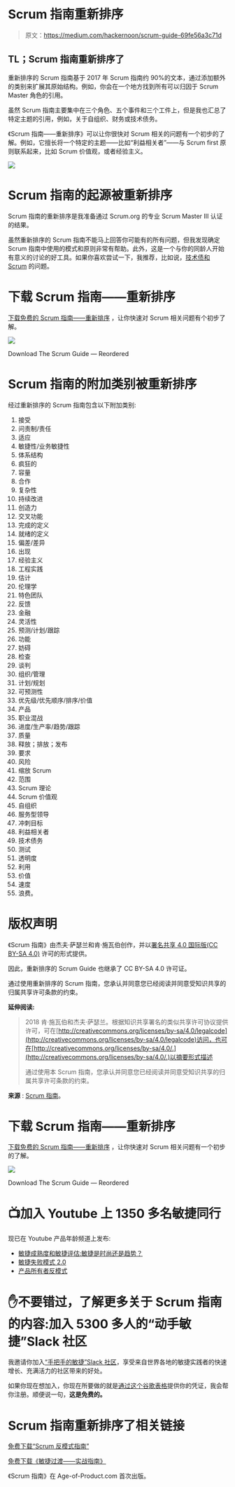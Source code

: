 # Scrum 指南重新排序

> 原文：<https://medium.com/hackernoon/scrum-guide-69fe56a3c71d>

## TL；Scrum 指南重新排序了

重新排序的 Scrum 指南基于 2017 年 Scrum 指南约 90%的文本，通过添加额外的类别来扩展其原始结构。例如，你会在一个地方找到所有可以归因于 Scrum Master 角色的引用。

虽然 Scrum 指南主要集中在三个角色、五个事件和三个工件上，但是我也汇总了特定主题的引用，例如，关于自组织、财务或技术债务。

《Scrum 指南——重新排序》可以让你很快对 Scrum 相关的问题有一个初步的了解。例如，它擅长将一个特定的主题——比如“利益相关者”——与 Scrum first 原则联系起来，比如 Scrum 价值观，或者经验主义。

[![](img/37fcae39c3b876cb9a9d65b0bfe15a4c.png)](https://age-of-product.com/scrum-guide-reordered-download-free/)

# Scrum 指南的起源被重新排序

Scrum 指南的重新排序是我准备通过 Scrum.org 的专业 Scrum Master III 认证的结果。

虽然重新排序的 Scrum 指南不能马上回答你可能有的所有问题，但我发现确定 Scrum 指南中使用的模式和原则非常有帮助。此外，这是一个与你的同龄人开始有意义的讨论的好工具。如果你喜欢尝试一下，我推荐，比如说，[技术债和 Scrum](https://age-of-product.com/technical-debt-scrum/) 的问题。

# 下载 Scrum 指南——重新排序

[下载免费的 Scrum 指南——重新排序](https://age-of-product.com/scrum-guide-reordered-download-free/) ，让你快速对 Scrum 相关问题有个初步了解。

[![](img/6e3604927e5bf875059ae1020ce3f3ee.png)](https://age-of-product.com/scrum-guide-reordered-download-free/)

Download The Scrum Guide — Reordered

# Scrum 指南的附加类别被重新排序

经过重新排序的 Scrum 指南包含以下附加类别:

1.  接受
2.  问责制/责任
3.  适应
4.  敏捷性/业务敏捷性
5.  体系结构
6.  疯狂的
7.  容量
8.  合作
9.  复杂性
10.  持续改进
11.  创造力
12.  交叉功能
13.  完成的定义
14.  就绪的定义
15.  偏差/差异
16.  出现
17.  经验主义
18.  工程实践
19.  估计
20.  伦理学
21.  特色团队
22.  反馈
23.  金融
24.  灵活性
25.  预测/计划/跟踪
26.  功能
27.  妨碍
28.  检查
29.  谈判
30.  组织/管理
31.  计划/规划
32.  可预测性
33.  优先级/优先顺序/排序/价值
34.  产品
35.  职业混战
36.  进度/生产率/趋势/跟踪
37.  质量
38.  释放；排放；发布
39.  要求
40.  风险
41.  缩放 Scrum
42.  范围
43.  Scrum 理论
44.  Scrum 价值观
45.  自组织
46.  服务型领导
47.  冲刺目标
48.  利益相关者
49.  技术债务
50.  测试
51.  透明度
52.  利用
53.  价值
54.  速度
55.  浪费。

# 版权声明

《Scrum 指南》由杰夫·萨瑟兰和肯·施瓦伯创作，并以[署名共享 4.0 国际版(CC BY-SA 4.0)](https://creativecommons.org/licenses/by-sa/4.0/) 许可的形式提供。

因此，重新排序的 Scrum Guide 也继承了 CC BY-SA 4.0 许可证。

通过使用重新排序的 Scrum 指南，您承认并同意您已经阅读并同意受知识共享的归属共享许可条款的约束。

**延伸阅读:**

> 2018 肯·施瓦伯和杰夫·萨瑟兰。根据知识共享署名的类似共享许可协议提供许可，可在[http://creativecommons.org/licenses/by-sa/4.0/legalcode](http://creativecommons.org/licenses/by-sa/4.0/legalcode)访问，也可在[http://creativecommons.org/licenses/by-sa/4.0/.](http://creativecommons.org/licenses/by-sa/4.0/.)以摘要形式描述
> 
> 通过使用本 Scrum 指南，您承认并同意您已经阅读并同意受知识共享的归属共享许可条款的约束。

**来源** : [Scrum 指南](https://www.scrumguides.org/scrum-guide.html#acknowledgements-history)。

# 下载 Scrum 指南——重新排序

[下载免费的 Scrum 指南——重新排序](https://age-of-product.com/scrum-guide-reordered-download-free/) ，让你快速对 Scrum 相关问题有一个初步的了解。

[![](img/6e3604927e5bf875059ae1020ce3f3ee.png)](https://age-of-product.com/scrum-guide-reordered-download-free/)

Download The Scrum Guide — Reordered

# 📺加入 Youtube 上 1350 多名敏捷同行

现已在 Youtube 产品年龄频道上发布:

*   [敏捷成熟度和敏捷评估:敏捷是时尚还是趋势？](https://www.youtube.com/watch?v=XtESMQ2wcm8)
*   [敏捷失败模式 2.0](https://www.youtube.com/watch?v=-RXQLVhIuJg&t=6s)
*   [产品所有者反模式](https://www.youtube.com/watch?v=VnopIzbRJ8k&t=12s)

# ✋不要错过，了解更多关于 Scrum 指南的内容:加入 5300 多人的“动手敏捷”Slack 社区

我邀请你加入[“手把手的敏捷”Slack 社区](https://goo.gl/forms/LObbRtSF9vvxN3CL2)，享受来自世界各地的敏捷实践者的快速增长、充满活力的社区带来的好处。

如果你现在想加入，你现在所要做的就是[通过这个谷歌表格](https://goo.gl/forms/LObbRtSF9vvxN3CL2)提供你的凭证，我会帮你注册。顺便说一句，**这是免费的。**

# Scrum 指南重新排序了相关链接

[免费下载“Scrum 反模式指南”](https://age-of-product.com/scrum-anti-patterns/)

[免费下载《敏捷过渡——实战指南》](https://age-of-product.com/download-agile-transition-hands-guide-trenches/)

《Scrum 指南》在 Age-of-Product.com 首次出版。